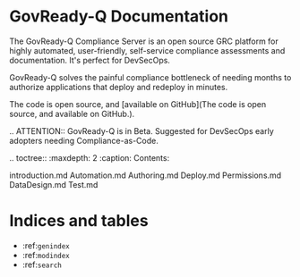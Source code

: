 GovReady-Q Documentation
========================

The GovReady-Q Compliance Server is an open source GRC platform for highly automated, user-friendly, self-service compliance assessments and documentation. It's perfect for DevSecOps.

GovReady-Q solves the painful compliance bottleneck of needing months to authorize applications that deploy and redeploy in minutes.

The code is open source, and [available on GitHub](The code is open source, and available on GitHub.).

.. ATTENTION::
   GovReady-Q is in Beta. Suggested for DevSecOps early adopters needing Compliance-as-Code.

.. toctree::
   :maxdepth: 2
   :caption: Contents:

   introduction.md
   Automation.md
   Authoring.md
   Deploy.md
   Permissions.md
   DataDesign.md
   Test.md
   
Indices and tables
==================

* :ref:`genindex`
* :ref:`modindex`
* :ref:`search`


